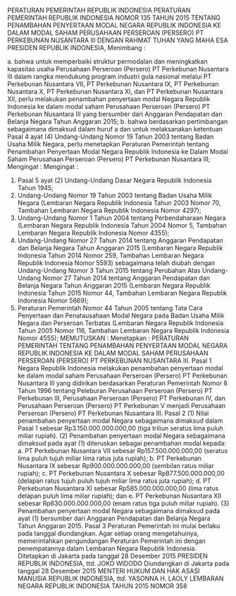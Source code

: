  PERATURAN PEMERINTAH REPUBLIK INDONESIA PERATURAN PEMERINTAH REPUBLIK INDONESIA NOMOR 135 TAHUN 2015 TENTANG PENAMBAHAN PENYERTAAN MODAL NEGARA REPUBLIK INDONESIA KE DALAM MODAL SAHAM PERUSAHAAN PERSEROAN (PERSERO) PT PERKEBUNAN NUSANTARA III
DENGAN RAHMAT TUHAN YANG MAHA ESA PRESIDEN REPUBLIK INDONESIA,
Menimbang :

a. bahwa untuk memperbaiki struktur permodalan dan meningkatkan kapasitas usaha Perusahaan Perseroan (Persero) PT Perkebunan Nusantara III dalam rangka mendukung program industri gula nasional melalui PT Perkebunan Nusantara VII, PT Perkebunan Nusantara IX, PT Perkebunan Nusantara X, PT Perkebunan Nusantara XI, dan PT Perkebunan Nusantara XII, perlu melakukan penambahan penyertaan modal Negara Republik Indonesia ke dalam modal saham Perusahaan Perseroan (Persero) PT Perkebunan Nusantara III yang bersumber dari Anggaran Pendapatan dan Belanja Negara Tahun Anggaran 2015;
b. bahwa berdasarkan pertimbangan sebagaimana dimaksud dalam huruf a dan untuk melaksanakan ketentuan Pasal 4 ayat (4) Undang-Undang Nomor 19 Tahun 2003 tentang Badan Usaha Milik Negara, perlu menetapkan Peraturan Pemerintah tentang Penambahan Penyertaan Modal Negara Republik Indonesia ke Dalam Modal Saham Perusahaan Perseroan (Persero) PT Perkebunan Nusantara III;
Mengingat :
Mengingat :

1. Pasal 5 ayat (2) Undang-Undang Dasar Negara Republik Indonesia Tahun 1945;
2. Undang-Undang Nomor 19 Tahun 2003 tentang Badan Usaha Milik Negara (Lembaran Negara Republik Indonesia Tahun 2003 Nomor 70, Tambahan Lembaran Negara Republik Indonesia Nomor 4297);
3. Undang-Undang Nomor 1 Tahun 2004 tentang Perbendaharaan Negara (Lembaran Negara Republik Indonesia Tahun 2004 Nomor 5, Tambahan Lembaran Negara Republik Indonesia Nomor 4355);
4. Undang-Undang Nomor 27 Tahun 2014 tentang Anggaran Pendapatan dan Belanja Negara Tahun Anggaran 2015 (Lembaran Negara Republik Indonesia Tahun 2014 Nomor 259, Tambahan Lembaran Negara Republik Indonesia Nomor 5593) sebagaimana telah diubah dengan Undang-Undang Nomor 3 Tahun 2015 tentang Perubahan Atas Undang-Undang Nomor 27 Tahun 2014 tentang Anggaran Pendapatan dan Belanja Negara Tahun Anggaran 2015 (Lembaran Negara Republik Indonesia Tahun 2015 Nomor 44, Tambahan Lembaran Negara Republik Indonesia Nomor 5669);
5. Peraturan Pemerintah Nomor 44 Tahun 2005 tentang Tata Cara Penyertaan dan Penatausahaan Modal Negara pada Badan Usaha Milik Negara dan Perseroan Terbatas (Lembaran Negara Republik Indonesia Tahun 2005 Nomor 116, Tambahan Lembaran Negara Republik Indonesia Nomor 4555);
MEMUTUSKAN :
 Menetapkan : PERATURAN PEMERINTAH TENTANG PENAMBAHAN PENYERTAAN MODAL NEGARA REPUBLIK INDONESIA KE DALAM MODAL SAHAM PERUSAHAAN PERSEROAN (PERSERO) PT PERKEBUNAN NUSANTARA III.
Pasal 1
Negara Republik Indonesia melakukan penambahan penyertaan modal ke dalam modal saham Perusahaan Perseroan (Persero) PT Perkebunan Nusantara III yang didirikan berdasarkan Peraturan Pemerintah Nomor 8 Tahun 1996 tentang Peleburan Perusahaan Perseroan (Persero) PT Perkebunan III, Perusahaan Perseroan (Persero) PT Perkebunan IV, dan Perusahaan Perseroan (Persero) PT Perkebunan V menjadi Perusahaan Perseroan (Persero) PT Perkebunan Nusantara III.
Pasal 2
(1) Nilai penambahan penyertaan modal Negara sebagaimana dimaksud dalam Pasal 1 sebesar Rp3.150.000.000.000,00 (tiga triliun seratus lima puluh miliar rupiah).
(2) Penambahan penyertaan modal Negara sebagaimana dimaksud pada ayat (1) diteruskan sebagai penambahan modal kepada:
a. PT Perkebunan Nusantara VII sebesar Rp157.500.000.000,00 (seratus lima puluh tujuh miliar lima ratus juta rupiah);
b. PT Perkebunan Nusantara IX sebesar Rp900.000.000.000,00 (sembilan ratus miliar rupiah);
c. PT Perkebunan Nusantara X sebesar Rp877.500.000.000,00 (delapan ratus tujuh puluh tujuh miliar lima ratus juta rupiah);
d. PT Perkebunan Nusantara XI sebesar Rp585.000.000.000,00 (lima ratus delapan puluh lima miliar rupiah); dan
e. PT Perkebunan Nusantara XII sebesar Rp630.000.000.000,00 (enam ratus tiga puluh miliar rupiah).
(3) Penambahan penyertaan modal Negara sebagaimana dimaksud pada ayat (1) bersumber dari Anggaran Pendapatan dan Belanja Negara Tahun Anggaran 2015.
Pasal 3
Peraturan Pemerintah ini mulai berlaku pada tanggal diundangkan.
Agar setiap orang mengetahuinya, memerintahkan pengundangan Peraturan Pemerintah ini dengan penempatannya dalam Lembaran Negara Republik Indonesia. Ditetapkan di Jakarta pada tanggal 28 Desember 2015 PRESIDEN REPUBLIK INDONESIA, ttd. JOKO WIDODO Diundangkan di Jakarta pada tanggal 28 Desember 2015 MENTERI HUKUM DAN HAK ASASI MANUSIA REPUBLIK INDONESIA, ttd. YASONNA H. LAOLY LEMBARAN NEGARA REPUBLIK INDONESIA TAHUN 2015 NOMOR 358